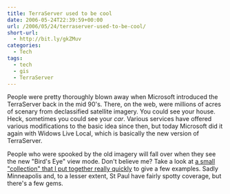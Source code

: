 ```yaml
---
title: TerraServer used to be cool
date: 2006-05-24T22:39:59+00:00
url: /2006/05/24/terraserver-used-to-be-cool/
short-url:
  - http://bit.ly/gkZMuv
categories:
  - Tech
tags:
  - tech
  - gis
  - TerraServer
---
```

People were pretty thoroughly blown away when Microsoft introduced the TerraServer back in the mid 90's. There, on the web, were millions of acres of scenary from declassified satellite imagery. You could see your house. Heck, sometimes you could see your <em>car</em>. Various services have offered various modifications to the basic idea since then, but today Microsoft did it again with Widows Live Local, which is basically the new version of TerraServer.

People who were spooked by the old imagery will fall over when they see the new "Bird's Eye" view mode. Don't believe me? Take a look at <a href="http://local.live.com/?v=2&#038;cid=7CCDB2CD303500E2!101">a small "collection" that I put together really quickly</a> to give a few examples. Sadly Minneapolis and, to a lesser extent, St Paul have fairly spotty coverage, but there's a few gems.